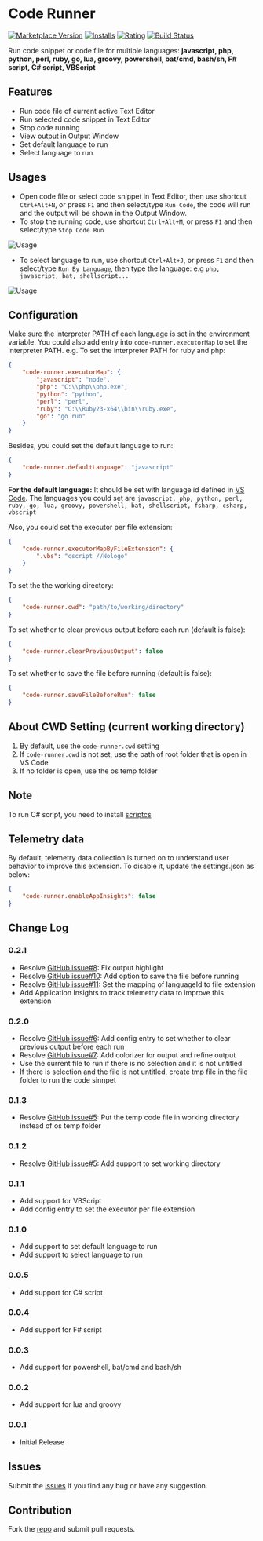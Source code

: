 # Code Runner

[![Marketplace Version](http://vsmarketplacebadge.apphb.com/version/formulahendry.code-runner.svg)](https://marketplace.visualstudio.com/items?itemName=formulahendry.code-runner) [![Installs](http://vsmarketplacebadge.apphb.com/installs/formulahendry.code-runner.svg)](https://marketplace.visualstudio.com/items?itemName=formulahendry.code-runner) [![Rating](http://vsmarketplacebadge.apphb.com/rating/formulahendry.code-runner.svg)](https://marketplace.visualstudio.com/items?itemName=formulahendry.code-runner) [![Build Status](https://travis-ci.org/formulahendry/vscode-code-runner.svg?branch=master)](https://travis-ci.org/formulahendry/vscode-code-runner)

Run code snippet or code file for multiple languages: **javascript, php, python, perl, ruby, go, lua, groovy, powershell, bat/cmd, bash/sh, F# script, C# script, VBScript**

## Features

* Run code file of current active Text Editor
* Run selected code snippet in Text Editor
* Stop code running
* View output in Output Window
* Set default language to run
* Select language to run

## Usages

* Open code file or select code snippet in Text Editor, then use shortcut `Ctrl+Alt+N`, or press `F1` and then select/type `Run Code`, the code will run and the output will be shown in the Output Window.
* To stop the running code, use shortcut `Ctrl+Alt+M`, or press `F1` and then select/type `Stop Code Run`

![Usage](images/usage.gif)

* To select language to run, use shortcut `Ctrl+Alt+J`, or press `F1` and then select/type `Run By Language`, then type the language: e.g `php, javascript, bat, shellscript...`

![Usage](images/usageRunByLanguage.gif)

## Configuration

Make sure the interpreter PATH of each language is set in the environment variable.
You could also add entry into `code-runner.executorMap` to set the interpreter PATH.
e.g. To set the interpreter PATH for ruby and php:
```json
{
    "code-runner.executorMap": {
        "javascript": "node",
        "php": "C:\\php\\php.exe",
        "python": "python",
        "perl": "perl",
        "ruby": "C:\\Ruby23-x64\\bin\\ruby.exe",
        "go": "go run"
    }
}
```

Besides, you could set the default language to run:
```json
{
    "code-runner.defaultLanguage": "javascript"
}
```
**For the default language:** It should be set with language id defined in [VS Code](https://github.com/Microsoft/vscode/tree/master/extensions). The languages you could set are `javascript, php, python, perl, ruby, go, lua, groovy, powershell, bat, shellscript, fsharp, csharp, vbscript`

Also, you could set the executor per file extension:
```json
{
    "code-runner.executorMapByFileExtension": {
        ".vbs": "cscript //Nologo"
    }
}
```

To set the the working directory:
```json
{
    "code-runner.cwd": "path/to/working/directory"
}
```

To set whether to clear previous output before each run (default is false):
```json
{
    "code-runner.clearPreviousOutput": false
}
```

To set whether to save the file before running (default is false):
```json
{
    "code-runner.saveFileBeforeRun": false
}
```

## About CWD Setting (current working directory)
1. By default, use the `code-runner.cwd` setting
2. If `code-runner.cwd` is not set, use the path of root folder that is open in VS Code
3. If no folder is open, use the os temp folder

## Note
To run C# script, you need to install [scriptcs](http://scriptcs.net/)

## Telemetry data
By default, telemetry data collection is turned on to understand user behavior to improve this extension. To disable it, update the settings.json as below:
```json
{
    "code-runner.enableAppInsights": false
}
```

## Change Log
### 0.2.1
* Resolve [GitHub issue#8](https://github.com/formulahendry/vscode-code-runner/issues/8): Fix output highlight
* Resolve [GitHub issue#10](https://github.com/formulahendry/vscode-code-runner/issues/10): Add option to save the file before running
* Resolve [GitHub issue#11](https://github.com/formulahendry/vscode-code-runner/issues/11): Set the mapping of languageId to file extension
* Add Application Insights to track telemetry data to improve this extension

### 0.2.0
* Resolve [GitHub issue#6](https://github.com/formulahendry/vscode-code-runner/issues/6): Add config entry to set whether to clear previous output before each run
* Resolve [GitHub issue#7](https://github.com/formulahendry/vscode-code-runner/issues/7): Add colorizer for output and refine output
* Use the current file to run if there is no selection and it is not untitled
* If there is selection and the file is not untitled, create tmp file in the file folder to run the code sinnpet

### 0.1.3
* Resolve [GitHub issue#5](https://github.com/formulahendry/vscode-code-runner/issues/5): Put the temp code file in working directory instead of os temp folder

### 0.1.2
* Resolve [GitHub issue#5](https://github.com/formulahendry/vscode-code-runner/issues/5): Add support to set working directory

### 0.1.1
* Add support for VBScript
* Add config entry to set the executor per file extension

### 0.1.0
* Add support to set default language to run
* Add support to select language to run

### 0.0.5
* Add support for C# script

### 0.0.4
* Add support for F# script

### 0.0.3
* Add support for powershell, bat/cmd and bash/sh

### 0.0.2
* Add support for lua and groovy

### 0.0.1
* Initial Release

## Issues
Submit the [issues](https://github.com/formulahendry/vscode-code-runner/issues) if you find any bug or have any suggestion.

## Contribution
Fork the [repo](https://github.com/formulahendry/vscode-code-runner) and submit pull requests.